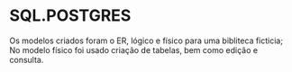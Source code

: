 # SQL.POSTGRES
Os modelos criados foram o ER, lógico e físico para uma bibliteca ficticia;
No modelo físico foi usado criação de tabelas, bem como edição e consulta.
